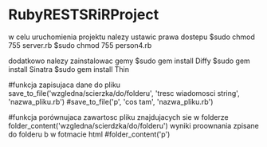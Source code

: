 # RubyRESTSRiRProject

w celu uruchomienia projektu nalezy ustawic prawa dostepu
$sudo chmod 755 server.rb
$sudo chmod 755 person4.rb

dodatkowo nalezy zainstalowac gemy
$sudo gem install Diffy
$sudo gem install Sinatra
$sudo gem install Thin


#funkcja zapisujaca dane do pliku save_to_file('wzgledna/scierzka/do/folderu', 'tresc wiadomosci string', 'nazwa_pliku.rb')	
#save_to_file('p', 'cos tam', 'nazwa_pliku.rb')

#funkcja porównujaca zawartosc pliku znajdujacych sie w folderze folder_content('wzgledna/scierdzka/do/folderu') wyniki proownania zpisane do folderu b w fotmacie html
#folder_content('p')



